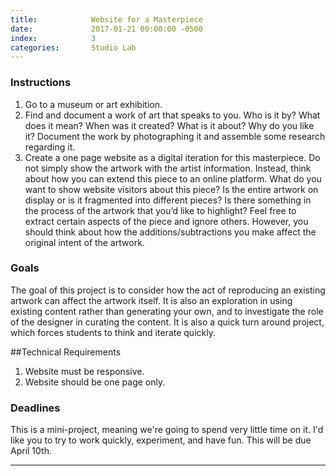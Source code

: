 ```yaml
---
title:            Website for a Masterpiece
date:             2017-01-21 00:00:00 -0500
index:            3
categories:       Studio Lab
---
```


### Instructions

1. Go to a museum or art exhibition.
2. Find and document a work of art that speaks to you. Who is it by? What does it mean? When was it created? What is it about? Why do you like it? Document the work by photographing it and assemble some research regarding it.
3. Create a one page website as a digital iteration for this masterpiece. Do not simply show the artwork with the artist information. Instead, think about how you can extend this piece to an online platform. What do you want to show website visitors about this piece? Is the entire artwork on display or is it fragmented into different pieces? Is there something in the process of the artwork that you&rsquo;d like to highlight? Feel free to extract certain aspects of the piece and ignore others. However, you should think about how the additions/subtractions you make affect the original intent of the artwork.

### Goals

The goal of this project is to consider how the act of reproducing an existing artwork can affect the artwork itself. It is also an exploration in using existing content rather than generating your own, and to investigate the role of the designer in curating the content.
It is also a quick turn around project, which forces students to think and iterate quickly.


##Technical Requirements

1. Website must be responsive.
2. Website should be one page only.

### Deadlines

This is a mini-project, meaning we're going to spend very little time on it. I'd like you to try to work quickly, experiment, and have fun. This will be due April 10th.

---
